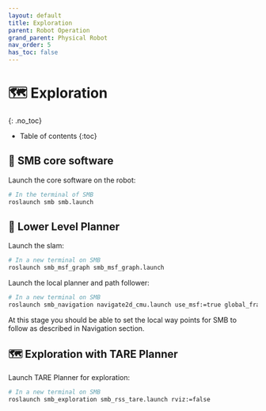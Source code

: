 ```yaml
---
layout: default
title: Exploration
parent: Robot Operation
grand_parent: Physical Robot
nav_order: 5
has_toc: false
---
```


# 🗺️ Exploration

{: .no_toc}

* Table of contents
{:toc}

## 🛞 SMB core software
Launch the core software on the robot:
```bash
# In the terminal of SMB
roslaunch smb smb.launch
```

## 🧭 Lower Level Planner
Launch the slam:
```bash
# In a new terminal on SMB
roslaunch smb_msf_graph smb_msf_graph.launch
```

Launch the local planner and path follower:
```bash
# In a new terminal on SMB
roslaunch smb_navigation navigate2d_cmu.launch use_msf:=true global_frame:=world_graph_msf state_estimation_topic:=/transformed_odom launch_far_planner:=false
```

At this stage you should be able to set the local way points for SMB to follow as described in Navigation section.

## 🗺️ Exploration with TARE Planner

Launch TARE Planner for exploration:
```bash
# In a new terminal on SMB
roslaunch smb_exploration smb_rss_tare.launch rviz:=false
```